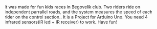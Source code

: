 ﻿It was made for fun kids races in Begovelik club.
Two riders ride on independent parrallel roads, and the system measures the speed of each rider on the control section..
It is a Project for Arduino Uno. You need 4 infrared sensors(IR led + IR receiver) to work. 
Have fun!
